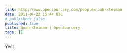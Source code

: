 ```yaml
---
link: http://www.opensourcery.com/people/noah-kleiman
date: 2011-07-22 15:44 UTC
# published: false
published: true
title: Noah Kleiman | OpenSourcery
tags: []
---
```


Yes!
